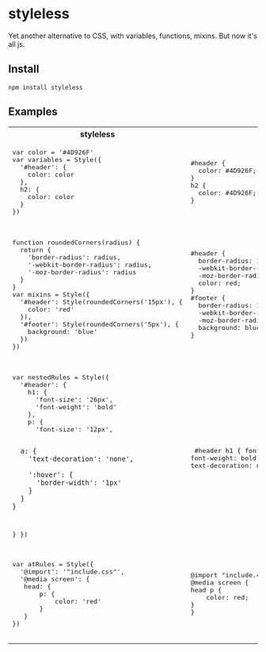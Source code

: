 # styleless #

Yet another alternative to CSS, with variables, functions, mixins. But now it's
all js.

## Install ##

    npm install styleless

## Examples ##

<table>
  <tr>
    <th>styleless</th>
    <th>css</th>
  </tr>
  <tr>
    <td>
      <pre>
var color = '#4D926F'
var variables = Style({
  '#header': { 
    color: color
  },
  h2: {
    color: color
  }
})
      </pre>
    </td>
    <td>
      <pre>
#header {
  color: #4D926F;
}
h2 {
  color: #4D926F;
}
      </pre>
    </td>
  </tr>
  <tr>
  <td>
      <pre>
function roundedCorners(radius) {
  return {
    'border-radius': radius,
    '-webkit-border-radius': radius,
    '-moz-border-radius': radius
  }
}
var mixins = Style({
  '#header': Style(roundedCorners('15px'), {
    color: 'red'
  }),
  '#footer': Style(roundedCorners('5px'), {
    background: 'blue'
  })
})
      </pre>
    </td>
    <td>
      <pre>
#header {
  border-radius: 15px;
  -webkit-border-radius: 15px;
  -moz-border-radius: 15px;
  color: red;
}
#footer {
  border-radius: 10px;
  -webkit-border-radius: 10px;
  -moz-border-radius: 10px;
  background: blue;
}
      </pre>
    </td>
  </tr>
  <tr>
    <td>
      <pre>
var nestedRules = Style({
  '#header': {
    h1: {
      'font-size': '26px',
      'font-weight': 'bold'
    },
    p: {
      'font-size': '12px',

      a: {
        'text-decoration': 'none',

        ':hover': {
          'border-width': '1px'
        }
      }
    }
  }
})
      </pre>
    </td>
    <td>
      <pre>
#header h1 {
  font-size: 26px;
  font-weight: bold;
}
#header p {
  font-size: 12px;
}
#header p a {
  text-decoration: none;
}
#header p a:hover {
  border-width: 1px;
}
      </pre>
  </tr>
  <tr>
    <td>
      <pre>
var atRules = Style({
  '@import': '"include.css"',
  '@media screen': {
   head: {
       p: {
           color: 'red'
       }
   }
})
      </pre>
    </td>
    <td>
      <pre>
@import "include.css"
@media screen {
head p {
    color: red;
}
}
      </pre>
  </tr>
</table>
